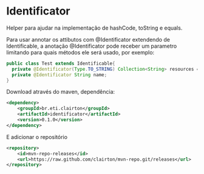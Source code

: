 # Identificator
Helper para ajudar na implementação de hashCode, toString e equals.
	
Para usar annotar os attibutos com @Identificator 
extendendo de Identificable, a anotação @Identificator pode receber um parametro limitando para quais métodos ele será usado, por exemplo:
```java
public class Test extends Identificable{	
  private @Identificator(Type.TO_STRING) Collection<String> resources = new HashSet<>();	
  private @Identificator String name;
}
```
Download através do maven, dependência:
```xml
<dependency>
	<groupId>br.eti.clairton</groupId>
    <artifactId>identificator</artifactId>
	<version>0.1.0</version>
</dependency>
```
E adicionar o repositório
```xml
<repository>
	<id>mvn-repo-releases</id>
	<url>https://raw.github.com/clairton/mvn-repo.git/releases</url>
</repository>
```
